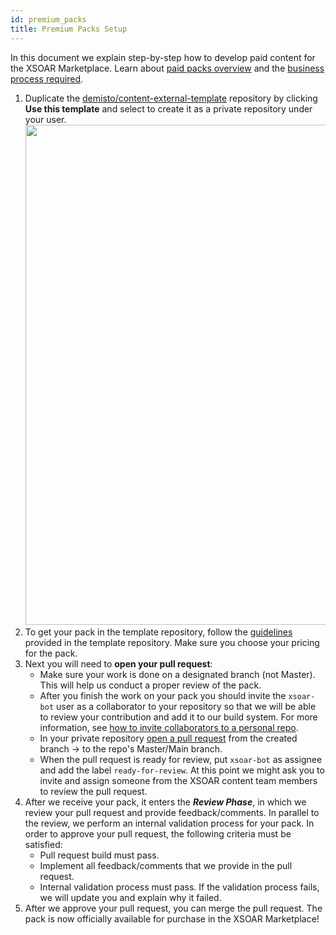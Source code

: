 ```yaml
---
id: premium_packs
title: Premium Packs Setup
---
```


In this document we explain step-by-step how to develop paid content for the XSOAR Marketplace. Learn about [paid packs overview](/docs/partners/premium-packs) and the [business process required](/docs/partners/premium-packs-process).

1. Duplicate the [demisto/content-external-template](https://github.com/demisto/content-external-template) repository by clicking **Use this template** and select to create it as a private repository under your user.  
<img src="/doc_imgs/integrations/demisto_content-external-template.png" width="800"></img>  
2. To get your pack in the template repository, follow the [guidelines](https://github.com/demisto/content-external-template#getting-started) provided in the template repository. Make sure you choose your pricing for the pack.
3. Next you will need to **open your pull request**:
    - Make sure your work is done on a designated branch (not Master). This will help us conduct a proper review of the pack.
    - After you finish the work on your pack you should invite the `xsoar-bot` user as a collaborator to your repository so that we will be able to review your contribution and add it to our build system. For more information, see [how to invite collaborators to a personal repo](https://docs.github.com/en/github/setting-up-and-managing-your-github-user-account/inviting-collaborators-to-a-personal-repository).
    - In your private repository [open a pull request](https://help.github.com/articles/creating-a-pull-request-from-a-fork/) from the created branch → to the repo's Master/Main branch.
    - When the pull request is ready for review, put `xsoar-bot` as assignee and add the label `ready-for-review`. At this point we might ask you to invite and assign someone from the XSOAR content team members to review the pull request.
4. After we receive your pack, it enters the ***Review Phase***, in which we review your pull request and provide feedback/comments. In parallel to the review, we perform an internal validation process for your pack. In order to approve your pull request, the following criteria must be satisfied:
   - Pull request build must pass.
   - Implement all feedback/comments that we provide in the pull request.
   - Internal validation process must pass. If the validation process fails, we will update you and explain why it failed.
5. After we approve your pull request, you can merge the pull request.
The pack is now officially available for purchase in the XSOAR Marketplace!
